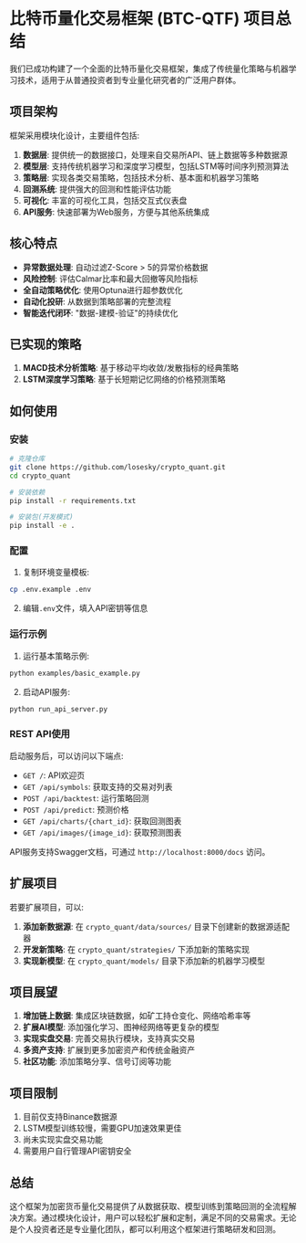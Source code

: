 # 比特币量化交易框架 (BTC-QTF) 项目总结

我们已成功构建了一个全面的比特币量化交易框架，集成了传统量化策略与机器学习技术，适用于从普通投资者到专业量化研究者的广泛用户群体。

## 项目架构

框架采用模块化设计，主要组件包括:

1. **数据层**: 提供统一的数据接口，处理来自交易所API、链上数据等多种数据源
2. **模型层**: 支持传统机器学习和深度学习模型，包括LSTM等时间序列预测算法
3. **策略层**: 实现各类交易策略，包括技术分析、基本面和机器学习策略
4. **回测系统**: 提供强大的回测和性能评估功能
5. **可视化**: 丰富的可视化工具，包括交互式仪表盘
6. **API服务**: 快速部署为Web服务，方便与其他系统集成

## 核心特点

- **异常数据处理**: 自动过滤Z-Score > 5的异常价格数据
- **风险控制**: 评估Calmar比率和最大回撤等风险指标
- **全自动策略优化**: 使用Optuna进行超参数优化
- **自动化投研**: 从数据到策略部署的完整流程
- **智能迭代闭环**: "数据-建模-验证"的持续优化

## 已实现的策略

1. **MACD技术分析策略**: 基于移动平均收敛/发散指标的经典策略
2. **LSTM深度学习策略**: 基于长短期记忆网络的价格预测策略

## 如何使用

### 安装

```bash
# 克隆仓库
git clone https://github.com/losesky/crypto_quant.git
cd crypto_quant

# 安装依赖
pip install -r requirements.txt

# 安装包(开发模式)
pip install -e .
```

### 配置

1. 复制环境变量模板:
```bash
cp .env.example .env
```

2. 编辑`.env`文件，填入API密钥等信息

### 运行示例

1. 运行基本策略示例:
```bash
python examples/basic_example.py
```

2. 启动API服务:
```bash
python run_api_server.py
```

### REST API使用

启动服务后，可以访问以下端点:

- `GET /`: API欢迎页
- `GET /api/symbols`: 获取支持的交易对列表
- `POST /api/backtest`: 运行策略回测
- `POST /api/predict`: 预测价格
- `GET /api/charts/{chart_id}`: 获取回测图表
- `GET /api/images/{image_id}`: 获取预测图表

API服务支持Swagger文档，可通过 `http://localhost:8000/docs` 访问。

## 扩展项目

若要扩展项目，可以:

1. **添加新数据源**: 在 `crypto_quant/data/sources/` 目录下创建新的数据源适配器
2. **开发新策略**: 在 `crypto_quant/strategies/` 下添加新的策略实现
3. **实现新模型**: 在 `crypto_quant/models/` 目录下添加新的机器学习模型

## 项目展望

1. **增加链上数据**: 集成区块链数据，如矿工持仓变化、网络哈希率等
2. **扩展AI模型**: 添加强化学习、图神经网络等更复杂的模型
3. **实现实盘交易**: 完善交易执行模块，支持真实交易
4. **多资产支持**: 扩展到更多加密资产和传统金融资产
5. **社区功能**: 添加策略分享、信号订阅等功能

## 项目限制

1. 目前仅支持Binance数据源
2. LSTM模型训练较慢，需要GPU加速效果更佳
3. 尚未实现实盘交易功能
4. 需要用户自行管理API密钥安全

## 总结

这个框架为加密货币量化交易提供了从数据获取、模型训练到策略回测的全流程解决方案。通过模块化设计，用户可以轻松扩展和定制，满足不同的交易需求。无论是个人投资者还是专业量化团队，都可以利用这个框架进行策略研发和回测。 